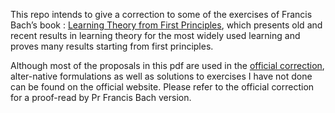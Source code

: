 This repo intends to give a correction to some of the exercises of Francis Bach’s book : [Learning Theory from First Principles](https://www.di.ens.fr/%7Efbach/ltfp_book.pdf), which presents old and recent results in learning theory for the most widely used learning and proves many results starting from first principles.

Although most of the proposals in this pdf are used in the [official correction](https://www.di.ens.fr/~fbach/ltfp_exercises.pdf), alter-native formulations as well as solutions to exercises I have not done can be found on the official website. Please refer to the official correction for a proof-read by Pr Francis Bach version.